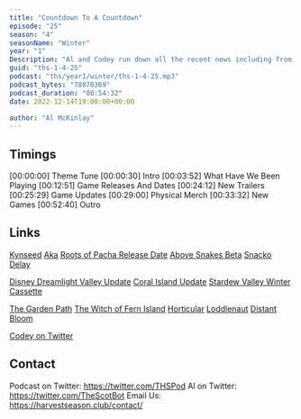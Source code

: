 ```yaml
---
title: "Countdown To A Countdown"
episode: "25"
season: "4"
seasonName: "Winter"
year: "1"
Description: "Al and Codey run down all the recent news including from the Wholesome Snack"
guid: "ths-1-4-25"
podcast: "ths/year1/winter/ths-1-4-25.mp3"
podcast_bytes: "78870369"
podcast_duration: "00:54:32"
date: 2022-12-14T19:00:00+00:00

author: "Al McKinlay"
---
```


## Timings

[00:00:00] Theme Tune
[00:00:30] Intro
[00:03:52] What Have We Been Playing
[00:12:51] Game Releases And Dates
[00:24:12] New Trailers
[00:25:29] Game Updates
[00:29:00] Physical Merch
[00:33:32] New Games
[00:52:40] Outro

## Links

[Kynseed](https://store.steampowered.com/app/758870/Kynseed/)
[Aka](https://store.steampowered.com/app/1591450/Aka/)
[Roots of Pacha Release Date](https://twitter.com/IGN/status/1599818850375188481)
[Above Snakes Beta](https://www.kickstarter.com/projects/266687617/lonesome-an-atmospheric-wild-west-mystery-rpg/posts/3646867)
[Snacko Delay](https://www.kickstarter.com/projects/bluecursestudios/snacko-a-farming-adventure-sim-for-pc/posts/3682148)

[Disney Dreamlight Valley Update](https://twitter.com/DisneyDLV/status/1600127933586153472)
[Coral Island Update](https://www.kickstarter.com/projects/coralisland/coral-island-reimagining-the-farm-sim-game/posts/3677445)
[Stardew Valley Winter Cassette](https://twitter.com/theyetee/status/1598429235307507712)

[The Garden Path](https://store.steampowered.com/app/1638500/The_Garden_Path/)
[The Witch of Fern Island](https://store.steampowered.com/app/1550010/The_Witch_of_Fern_Island/)
[Horticular](https://store.steampowered.com/app/1928540/Horticular/)
[Loddlenaut](https://store.steampowered.com/app/1644940/Loddlenaut/)
[Distant Bloom](https://store.steampowered.com/app/1450250/Distant_Bloom/)


[Codey on Twitter](https://twitter.com/codeymathis)

## Contact

Podcast on Twitter: https://twitter.com/THSPod
Al on Twitter: https://twitter.com/TheScotBot
Email Us: https://harvestseason.club/contact/
